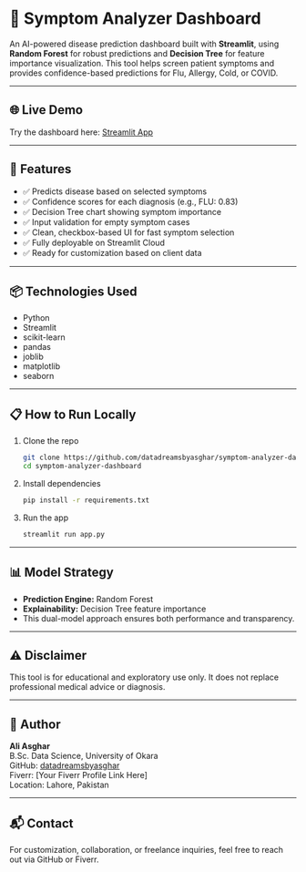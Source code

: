 # 🧠 Symptom Analyzer Dashboard

An AI-powered disease prediction dashboard built with **Streamlit**, using **Random Forest** for robust predictions and **Decision Tree** for feature importance visualization. This tool helps screen patient symptoms and provides confidence-based predictions for Flu, Allergy, Cold, or COVID.

---

## 🌐 Live Demo

Try the dashboard here: [Streamlit App](https://symptom-analyzer-dashboard.streamlit.app)

---

## 🚀 Features

- ✅ Predicts disease based on selected symptoms  
- ✅ Confidence scores for each diagnosis (e.g., FLU: 0.83)  
- ✅ Decision Tree chart showing symptom importance  
- ✅ Input validation for empty symptom cases  
- ✅ Clean, checkbox-based UI for fast symptom selection  
- ✅ Fully deployable on Streamlit Cloud  
- ✅ Ready for customization based on client data

---

## 📦 Technologies Used

- Python  
- Streamlit  
- scikit-learn  
- pandas  
- joblib  
- matplotlib  
- seaborn

---

## 📋 How to Run Locally

1. Clone the repo  
   ```bash
   git clone https://github.com/datadreamsbyasghar/symptom-analyzer-dashboard.git
   cd symptom-analyzer-dashboard
   ```

2. Install dependencies  
   ```bash
   pip install -r requirements.txt
   ```

3. Run the app  
   ```bash
   streamlit run app.py
   ```

---

## 📊 Model Strategy

- **Prediction Engine:** Random Forest  
- **Explainability:** Decision Tree feature importance  
- This dual-model approach ensures both performance and transparency.

---

## ⚠️ Disclaimer

This tool is for educational and exploratory use only. It does not replace professional medical advice or diagnosis.

---

## 👑 Author

**Ali Asghar**  
B.Sc. Data Science, University of Okara  
GitHub: [datadreamsbyasghar](https://github.com/datadreamsbyasghar)  
Fiverr: [Your Fiverr Profile Link Here]  
Location: Lahore, Pakistan

---

## 📬 Contact

For customization, collaboration, or freelance inquiries, feel free to reach out via GitHub or Fiverr.
